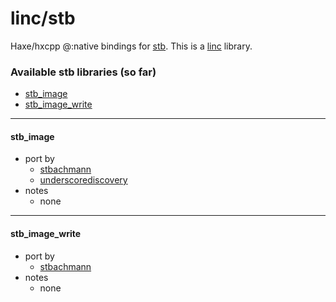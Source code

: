 # linc/stb 

Haxe/hxcpp @:native bindings for [stb](https://github.com/nothings/stb). This is a [linc](#) library.

### Available stb libraries (so far)

- [stb_image](#stb_image)
- [stb_image_write](#stb_image_write)

---

#### stb_image
- port by
  - [stbachmann](https://github.com/stbachmann)
  - [underscorediscovery](https://github.com/underscorediscovery)
- notes
  - none

---

#### stb_image_write
- port by
  - [stbachmann](https://github.com/stbachmann)
- notes
  - none
